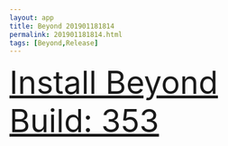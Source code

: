```yaml
---
layout: app
title: Beyond 201901181814
permalink: 201901181814.html
tags: [Beyond,Release]
---
```

<div class="pure-g">
    <div class="pure-u-1-1" style="font-size: 4em">
        <a class="pure-button-primary" href="itms-services://?action=download-manifest&url=https%3A%2F%2Flitsungyisigono.github.io%2FTestScript%2Fmanifests%2F201901181814.plist"><i class="fa fa-download" aria-hidden="true"></i>Install Beyond Build: 353</a>
    </div>
</div>